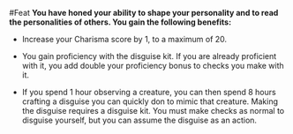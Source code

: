#Feat
**You have honed your ability to shape your personality and to read the personalities of others. You gain the following benefits:**

* Increase your Charisma score by 1, to a maximum of 20.

* You gain proficiency with the disguise kit. If you are already proficient with it, you add double your proficiency bonus to checks you make with it.

* If you spend 1 hour observing a creature, you can then spend 8 hours crafting a disguise you can quickly don to mimic that creature. Making the disguise requires a disguise kit. You must make checks as normal to disguise yourself, but you can assume the disguise as an action.